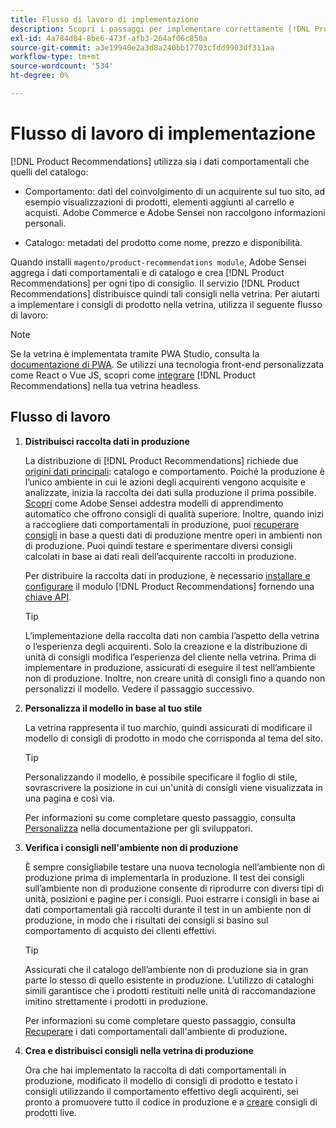 ```yaml
---
title: Flusso di lavoro di implementazione
description: Scopri i passaggi per implementare correttamente [!DNL Product Recommendations] sulla vetrina.
exl-id: 4a784d04-8be6-473f-afb3-264af06c850a
source-git-commit: a3e19940e2a3d8a240bb17703cfdd9903df311aa
workflow-type: tm+mt
source-wordcount: '534'
ht-degree: 0%

---
```


# Flusso di lavoro di implementazione

[!DNL Product Recommendations] utilizza sia i dati comportamentali che quelli del catalogo:

- Comportamento: dati del coinvolgimento di un acquirente sul tuo sito, ad esempio visualizzazioni di prodotti, elementi aggiunti al carrello e acquisti. Adobe Commerce e Adobe Sensei non raccolgono informazioni personali.

- Catalogo: metadati del prodotto come nome, prezzo e disponibilità.

Quando installi `magento/product-recommendations module`, Adobe Sensei aggrega i dati comportamentali e di catalogo e crea [!DNL Product Recommendations] per ogni tipo di consiglio. Il servizio [!DNL Product Recommendations] distribuisce quindi tali consigli nella vetrina. Per aiutarti a implementare i consigli di prodotto nella vetrina, utilizza il seguente flusso di lavoro:

>[!NOTE]
>
> Se la vetrina è implementata tramite PWA Studio, consulta la [documentazione di PWA](https://developer.adobe.com/commerce/pwa-studio/integrations/product-recommendations/). Se utilizzi una tecnologia front-end personalizzata come React o Vue JS, scopri come [integrare](headless.md) [!DNL Product Recommendations] nella tua vetrina headless.

## Flusso di lavoro

1. **Distribuisci raccolta dati in produzione**

   La distribuzione di [!DNL Product Recommendations] richiede due [origini dati principali](type.md): catalogo e comportamento. Poiché la produzione è l’unico ambiente in cui le azioni degli acquirenti vengono acquisite e analizzate, inizia la raccolta dei dati sulla produzione il prima possibile. [Scopri](events.md) come Adobe Sensei addestra modelli di apprendimento automatico che offrono consigli di qualità superiore. Inoltre, quando inizi a raccogliere dati comportamentali in produzione, puoi [recuperare consigli](staging-environment.md#fetch-recommendations-from-production-environment-recommended) in base a questi dati di produzione mentre operi in ambienti non di produzione. Puoi quindi testare e sperimentare diversi consigli calcolati in base ai dati reali dell’acquirente raccolti in produzione.

   Per distribuire la raccolta dati in produzione, è necessario [installare e configurare](install-configure.md) il modulo [!DNL Product Recommendations] fornendo una [chiave API](https://experienceleague.adobe.com/docs/commerce/user-guides/integration-services/saas.html).

   >[!TIP]
   >
   > L’implementazione della raccolta dati non cambia l’aspetto della vetrina o l’esperienza degli acquirenti. Solo la creazione e la distribuzione di unità di consigli modifica l’esperienza del cliente nella vetrina. Prima di implementare in produzione, assicurati di eseguire il test nell’ambiente non di produzione. Inoltre, non creare unità di consigli fino a quando non personalizzi il modello. Vedere il passaggio successivo.

1. **Personalizza il modello in base al tuo stile**

   La vetrina rappresenta il tuo marchio, quindi assicurati di modificare il modello di consigli di prodotto in modo che corrisponda al tema del sito.

   >[!TIP]
   >
   > Personalizzando il modello, è possibile specificare il foglio di stile, sovrascrivere la posizione in cui un&#39;unità di consigli viene visualizzata in una pagina e così via.

   Per informazioni su come completare questo passaggio, consulta [Personalizza](https://experienceleague.adobe.com/docs/commerce/product-recommendations/developer/customize.html) nella documentazione per gli sviluppatori.

1. **Verifica i consigli nell&#39;ambiente non di produzione**

   È sempre consigliabile testare una nuova tecnologia nell’ambiente non di produzione prima di implementarla in produzione. Il test dei consigli sull’ambiente non di produzione consente di riprodurre con diversi tipi di unità, posizioni e pagine per i consigli. Puoi estrarre i consigli in base ai dati comportamentali già raccolti durante il test in un ambiente non di produzione, in modo che i risultati dei consigli si basino sul comportamento di acquisto dei clienti effettivi.

   >[!TIP]
   >
   > Assicurati che il catalogo dell’ambiente non di produzione sia in gran parte lo stesso di quello esistente in produzione. L’utilizzo di cataloghi simili garantisce che i prodotti restituiti nelle unità di raccomandazione imitino strettamente i prodotti in produzione.

   Per informazioni su come completare questo passaggio, consulta [Recuperare](staging-environment.md) i dati comportamentali dall&#39;ambiente di produzione.

1. **Crea e distribuisci consigli nella vetrina di produzione**

   Ora che hai implementato la raccolta di dati comportamentali in produzione, modificato il modello di consigli di prodotto e testato i consigli utilizzando il comportamento effettivo degli acquirenti, sei pronto a promuovere tutto il codice in produzione e a [creare](create.md) consigli di prodotti live.
